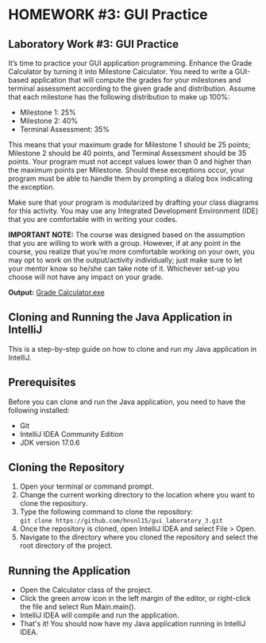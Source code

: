 # HOMEWORK #3: GUI Practice

## Laboratory Work #3: GUI Practice
It’s time to practice your GUI application programming. Enhance the Grade Calculator by turning it into Milestone Calculator. You need to write a GUI-based application that will compute the grades for your milestones and terminal assessment according to the given grade and distribution.
Assume that each milestone has the following distribution to make up 100%:
- Milestone 1: 25%
- Milestone 2: 40%
- Terminal Assessment: 35%

This means that your maximum grade for Milestone 1 should be 25 points; Milestone 2 should be 40 points, and Terminal Assessment should be 35 points. Your program must not accept values lower than 0 and higher than the maximum points per Milestone. Should these exceptions occur, your program must be able to handle them by prompting a dialog box indicating the exception.

Make sure that your program is modularized by drafting your class diagrams for this activity. You may use any Integrated Development Environment (IDE) that you are comfortable with in writing your codes.

**IMPORTANT NOTE:** The course was designed based on the assumption that you are willing to work with a group. However, if at any point in the course, you realize that you’re more comfortable working on your own, you may opt to work on the output/activity individually; just make sure to let your mentor know so he/she can take note of it. Whichever set-up you choose will not have any impact on your grade.

**Output:** [Grade Calculator.exe](https://drive.google.com/file/d/1F760K8nVmEjI9ecozVMTNyKubNROKyac/view?usp=sharing)

## Cloning and Running the Java Application in IntelliJ
This is a step-by-step guide on how to clone and run my Java application in IntelliJ.

## Prerequisites
Before you can clone and run the Java application, you need to have the following installed:
- Git
- IntelliJ IDEA Community Edition
- JDK version 17.0.6

## Cloning the Repository
1. Open your terminal or command prompt.
2. Change the current working directory to the location where you want to clone the repository.
3. Type the following command to clone the repository:<br/>
```git clone https://github.com/hnsnl15/gui_laboratory_3.git```
4. Once the repository is cloned, open IntelliJ IDEA and select File > Open.
5. Navigate to the directory where you cloned the repository and select the root directory of the project.

## Running the Application
- Open the Calculator class of the project.
- Click the green arrow icon in the left margin of the editor, or right-click the file and select Run Main.main().
- IntelliJ IDEA will compile and run the application.
- That's it! You should now have my Java application running in IntelliJ IDEA.
